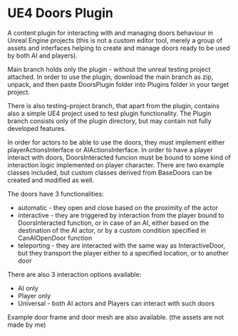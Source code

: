 # UE4 Doors Plugin
A content plugin for interacting with and managing doors behaviour in Unreal Engine projects (this is not a custom editor tool, merely a group of assets and interfaces helping to create and manage doors ready to be used by both AI and players).

Main branch holds only the plugin - without the unreal testing project attached. In order to use the plugin, download the main branch as zip, unpack, and then paste DoorsPlugin folder into Plugins folder in your target project.

There is also testing-project branch, that apart from the plugin, contains also a simple UE4 project used to test plugin functionality.
The Plugin branch consists only of the plugin directory, but may contain not fully developed features.

In order for actors to be able to use the doors, they must implement either playerActionsInterface or AIActionsInterface. In order to have a player interact with doors, DoorsInteracted funcion must be bound to some kind of interaction logic implemented on player character.
There are two example classes included, but custom classes derived from BaseDoors can be created and modified as well.

The doors have 3 functionalities: 
- automatic - they open and close based on the proximity of the actor 
- interactive - they are triggered by interaction from the player bound to DoorsInteracted function, or in case of an AI, either based on the destination of the AI actor, or by a custom condition specified in CanAIOpenDoor function
- teleporting - they are interacted with the same way as InteractiveDoor, but they transport the player either to a specified location, or to another door

There are also 3 interaction options available:
- AI only 
- Player only
- Universal - both AI actors and Players can interact with such doors

Example door frame and door mesh are also available. (the assets are not made by me)


